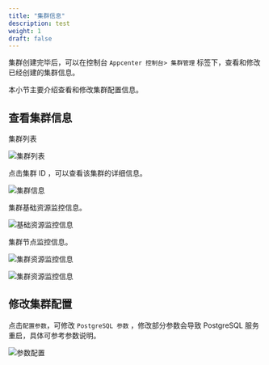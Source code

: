 ```yaml
---
title: "集群信息"
description: test
weight: 1
draft: false
---
```


集群创建完毕后，可以在控制台 `Appcenter 控制台> 集群管理` 标签下，查看和修改已经创建的集群信息。

本小节主要介绍查看和修改集群配置信息。

## 查看集群信息  

 集群列表

![集群列表](../../_images/cluster_info.png)

 点击集群 ID ，可以查看该集群的详细信息。

![集群信息](../../_images/nodes_info.png)

 集群基础资源监控信息。
 
![基础资源监控信息](../../_images/cpu_info.png)

 集群节点监控信息。

![集群资源监控信息](../../_images/app_info.png)

![集群资源监控信息](../../_images/app_info2.png)

## 修改集群配置

  点击`配置参数`，可修改 `PostgreSQL 参数` ，修改部分参数会导致 PostgreSQL 服务重启，具体可参考参数说明。

  ![参数配置](../../_images/params_set.png)
